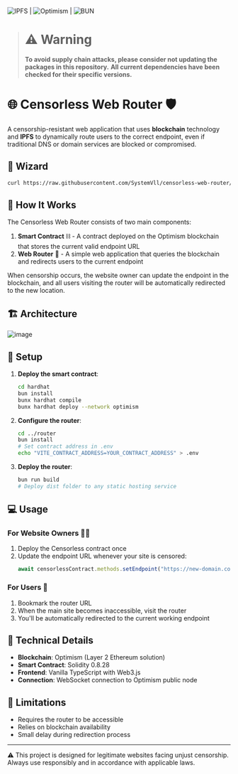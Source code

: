 ![IPFS](https://github.com/ipfs) | ![Optimism](https://github.com/ethereum-optimism/optimism) | ![BUN](https://bun.sh/)

> # ⚠️ Warning
> **To avoid supply chain attacks, please consider not updating the packages in this repository.**
> **All current dependencies have been checked for their specific versions.**

# 🌐 Censorless Web Router 🛡️

A censorship-resistant web application that uses **blockchain** technology and **IPFS** to dynamically route users to the correct endpoint, even if traditional DNS or domain services are blocked or compromised.

## 📜 Wizard
```sh
curl https://raw.githubusercontent.com/SystemVll/censorless-web-router/refs/heads/main/auto-setup.sh | bash
```

## 🤔 How It Works

The Censorless Web Router consists of two main components:

1. **Smart Contract** ⛓️ - A contract deployed on the Optimism blockchain that stores the current valid endpoint URL
2. **Web Router** 🔄 - A simple web application that queries the blockchain and redirects users to the current endpoint

When censorship occurs, the website owner can update the endpoint in the blockchain, and all users visiting the router will be automatically redirected to the new location.

## 🏗️ Architecture
![image](https://github.com/user-attachments/assets/32cfffb9-eb07-447b-aeaa-d306459aa1d3)

## 🚀 Setup

1. **Deploy the smart contract**:
   ```bash
   cd hardhat
   bun install
   bunx hardhat compile
   bunx hardhat deploy --network optimism
   ```

2. **Configure the router**:
   ```bash
   cd ../router
   bun install
   # Set contract address in .env
   echo "VITE_CONTRACT_ADDRESS=YOUR_CONTRACT_ADDRESS" > .env
   ```

3. **Deploy the router**:
   ```bash
   bun run build
   # Deploy dist folder to any static hosting service
   ```

## 💻 Usage

### For Website Owners 👨‍💼

1. Deploy the Censorless contract once
2. Update the endpoint URL whenever your site is censored:
   ```javascript
   await censorlessContract.methods.setEndpoint("https://new-domain.com").send({from: ownerAddress});
   ```

### For Users 👥

1. Bookmark the router URL
2. When the main site becomes inaccessible, visit the router
3. You'll be automatically redirected to the current working endpoint

## 🔧 Technical Details

- **Blockchain**: Optimism (Layer 2 Ethereum solution)
- **Smart Contract**: Solidity 0.8.28
- **Frontend**: Vanilla TypeScript with Web3.js
- **Connection**: WebSocket connection to Optimism public node

## 🛑 Limitations

- Requires the router to be accessible
- Relies on blockchain availability
- Small delay during redirection process

---

⚠️ This project is designed for legitimate websites facing unjust censorship. Always use responsibly and in accordance with applicable laws.
